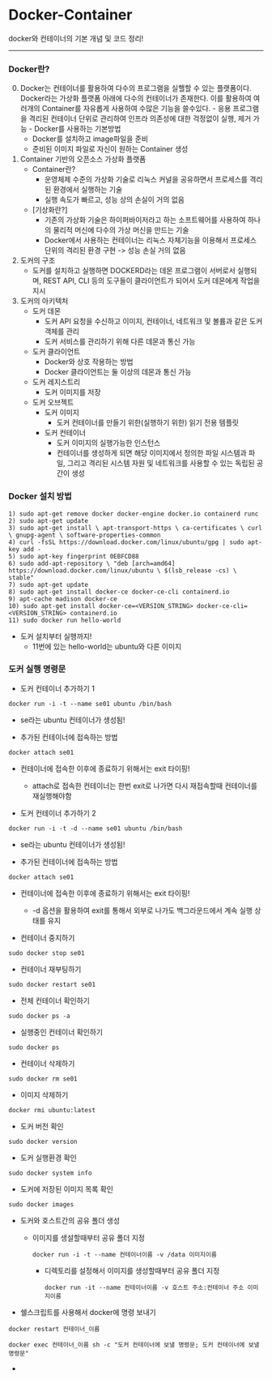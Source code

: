 # Docker-Container
docker와 컨테이너의 기본 개념 및 코드 정리!
<hr/>

### Docker란?
  0) Docker는 컨테이너를 활용하여 다수의 프로그램을 실핼할 수 있는 플랫폼이다. Docker라는 가상화 플랫폼 아래에 다수의 컨테이너가 존재한다. 이를 활용하여 여러개의 Container를 자유롭게 사용하여 수많은 기능을 쓸수있다.
    - 응용 프로그램을 격리된 컨테이너 단위로 관리하여 인프라 의존성에 대한 걱정없이 실행, 제거 가능
    - Docker를 사용하는 기본방법
      + Docker를 설치하고 image파일을 준비
      + 준비된 이미지 파일로 자신이 원하는 Container 생성
  1) Container 기반의 오픈소스 가상화 플랫폼
      - Container란?
        + 운영체제 수준의 가상화 기술로 리눅스 커널을 공유하면서 프로세스를 격리된 환경에서 실행하는 기술
        + 실행 속도가 빠르고, 성능 상의 손실이 거의 없음
      - [기상화란?]
        + 기존의 가상화 기술은 하이퍼바이저라고 하는 소프트웨어를 사용하여 하나의 물리적 머신에 다수의 가상 머신을 만드는 기술
        + Docker에서 사용하는 컨테이너는 리눅스 자체기능을 이용해서 프로세스 단위의 격리된 환경 구현 -> 성능 손실 거의 없음
  2) 도커의 구조
      - 도커를 설치하고 실행하면 DOCKERD라는 데몬 프로그램이 서버로서 실행되며, REST API, CLI 등의 도구들이 클라이언트가 되어서 도커 데몬에게 작업을 지시
  3) 도커의 아키텍처
      - 도커 데몬
        + 도커 API 요청을 수신하고 이미지, 컨테이너, 네트워크 및 볼륨과 같은 도커 객체를 관리
        + 도커 서비스를 관리하기 위해 다른 데몬과 통신 가능
      - 도커 클라이언트
        + Docker와 상호 작용하는 방법
        + Docker 클라이언트는 둘 이상의 데몬과 통신 가능
      - 도커 레지스트리
        + 도커 이미지를 저장
      - 도커 오브젝트
        * 도커 이미지
            + 도커 컨테이너를 만들기 위한(실행하기 위한) 읽기 전용 템플릿
        * 도커 컨테이너
            + 도커 이미지의 실행가능한 인스턴스
            + 컨테이너를 생성하게 되면 해당 이미지에서 정의한 파일 시스템과 파일, 그리고 격리된 시스템 자원 및 네트워크를 사용할 수 있는 독립된 공간이 생성

###  Docker 설치 방법
```
1) sudo apt-get remove docker docker-engine docker.io containerd runc
2) sudo apt-get update
3) sudo apt-get install \ apt-transport-https \ ca-certificates \ curl \ gnupg-agent \ software-properties-common
4) curl -fsSL https://download.docker.com/linux/ubuntu/gpg | sudo apt-key add -
5) sudo apt-key fingerprint 0EBFCD88
6) sudo add-apt-repository \ "deb [arch=amd64] https://download.docker.com/linux/ubuntu \ $(lsb_release -cs) \ stable"
7) sudo apt-get update
8) sudo apt-get install docker-ce docker-ce-cli containerd.io
9) apt-cache madison docker-ce
10) sudo apt-get install docker-ce=<VERSION_STRING> docker-ce-cli=<VERSION_STRING> containerd.io
11) sudo docker run hello-world
```
- 도커 설치부터 실행까지!
    + 11번에 있는 hello-world는 ubuntu와 다른 이미지

### 도커 실행 명령문
- 도커 컨테이너 추가하기 1
```
docker run -i -t --name se01 ubuntu /bin/bash
```
- se라는 ubuntu 컨테이너가 생성됨!

- 추가된 컨테이너에 접속하는 방법 
```
docker attach se01
```
- 컨테이너에 접속한 이후에 종료하기 위해서는 exit 타이핑!
    + attach로 접속한 컨테이너는 한번 exit로 나가면 다시 재접속할때 컨테이너를 재실행해야함

- 도커 컨테이너 추가하기 2
```
docker run -i -t -d --name se01 ubuntu /bin/bash
```
- se라는 ubuntu 컨테이너가 생성됨!

- 추가된 컨테이너에 접속하는 방법 
```
docker attach se01
```
- 컨테이너에 접속한 이후에 종료하기 위해서는 exit 타이핑!
    + -d 옵션을 활용하여 exit를 통해서 외부로 나가도 백그라운드에서 계속 실행 상태를 유지

- 컨테이너 중지하기
```
sudo docker stop se01
```

- 컨테이너 재부팅하기
```
sudo docker restart se01
```

- 전체 컨테이너 확인하기
```
sudo docker ps -a
```

- 실행중인 컨테이너 확인하기
```
sudo docker ps
```

- 컨테이너 삭제하기
```
sudo docker rm se01
```

- 이미지 삭제하기
```
docker rmi ubuntu:latest
```

- 도커 버전 확인
```
sudo docker version
```

- 도커 실행환경 확인
```
sudo docker system info
```

- 도커에 저장된 이미지 목록 확인
```
sudo docker images
```

- 도커와 호스트간의 공유 폴더 생성
  + 이미지를 생설할때부터 공유 폴더 지정
    ```
    docker run -i -t --name 컨테이너이름 -v /data 이미지이름
    ```
      * 디렉토리를 설정해서 이미지를 생성할때부터 공유 폴더 지정
        ```
        docker run -it --name 컨테이너이름 -v 호스트 주소:컨테이너 주소 이미지이름
        ```

- 쉘스크립트를 사용해서 docker에 명령 보내기
```
docker restart 컨테이너_이름

docker exec 컨테이너_이름 sh -c "도커 컨테이너에 보낼 명령문; 도커 컨테이너에 보낼 명령문"
```
  + 